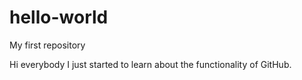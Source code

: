 # hello-world
My first repository

Hi everybody
I just started to learn about the functionality of GitHub.

